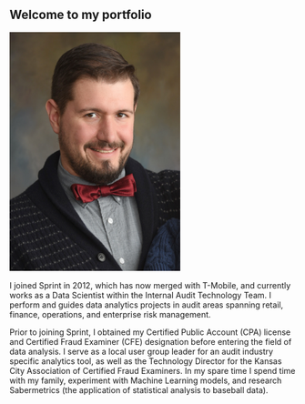 ## Welcome to my portfolio

<img src="assets/images/Brady.jpg" width="300" height="420">

I joined Sprint in 2012, which has now merged with T-Mobile, and currently works as a Data Scientist within the Internal Audit Technology Team. I perform and guides data analytics projects in audit areas spanning retail, finance, operations, and enterprise risk management.

Prior to joining Sprint, I obtained my Certified Public Account (CPA) license and Certified Fraud Examiner (CFE) designation before entering the field of data analysis. I serve as a local user group leader for an audit industry specific analytics tool, as well as the Technology Director for the Kansas City Association of Certified Fraud Examiners. In my spare time I spend time with my family, experiment with Machine Learning models, and research Sabermetrics (the application of statistical analysis to baseball data).

